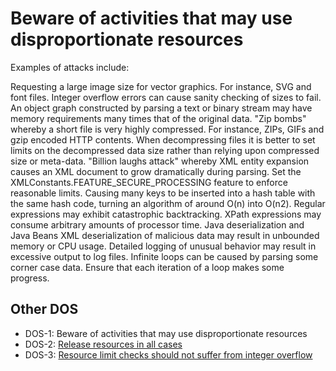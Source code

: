 # Beware of activities that may use disproportionate resources
Examples of attacks include:

Requesting a large image size for vector graphics. For instance, SVG and font files.
Integer overflow errors can cause sanity checking of sizes to fail.
An object graph constructed by parsing a text or binary stream may have memory requirements many times that of the original data.
"Zip bombs" whereby a short file is very highly compressed. For instance, ZIPs, GIFs and gzip encoded HTTP contents. When decompressing files it is better to set limits on the decompressed data size rather than relying upon compressed size or meta-data.
"Billion laughs attack" whereby XML entity expansion causes an XML document to grow dramatically during parsing. Set the XMLConstants.FEATURE_SECURE_PROCESSING feature to enforce reasonable limits.
Causing many keys to be inserted into a hash table with the same hash code, turning an algorithm of around O(n) into O(n2).
Regular expressions may exhibit catastrophic backtracking.
XPath expressions may consume arbitrary amounts of processor time.
Java deserialization and Java Beans XML deserialization of malicious data may result in unbounded memory or CPU usage.
Detailed logging of unusual behavior may result in excessive output to log files.
Infinite loops can be caused by parsing some corner case data. Ensure that each iteration of a loop makes some progress.

## Other DOS
 - DOS-1: Beware of activities that may use disproportionate resources
 - DOS-2: [Release resources in all cases](../g12)
 - DOS-3: [Resource limit checks should not suffer from integer overflow](../g13)
